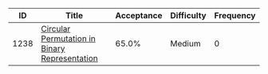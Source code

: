 |ID|Title|Acceptance|Difficulty|Frequency|
|----|-----|----|---|---|
|1238|[Circular Permutation in Binary Representation]( https://leetcode.com/problems/circular-permutation-in-binary-representation)|65.0%|Medium|0|
